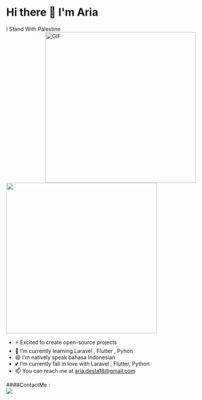 <h1 style="center">
    Hi there 👋 I'm Aria
</h1>

I Stand With Palestine 
<img align="right" height="400"  alt="GIF" src="https://i.giphy.com/VU5hsWdQ9RJnDzaLPI.gif" />
<!--//<img align="right" height="400"  alt="GIF" src="https://i.pinimg.com/originals/7f/9b/92/7f9b92e6d10799bd7d3c47433fb3e020.gif" />-->

<img align="center" src="https://github-readme-stats.vercel.app/api/top-langs/?username=ariadesta2083&layout=compact&theme=radical" width="400"/>

- ⚡ Excited to create open-source projects
- 🌱 I’m currently learning Laravel , Flutter , Pyhon
- 😄 I'm natively speak bahasa Indonesian
- 💕 I'm currently fall in love with Laravel , Flutter, Python
- 📫 You can reach me at aria.desta18@gmail.com

####ContactMe :
<br>
<a href="https://www.instagram.com/aria_desta/">
    <img src="https://img.shields.io/badge/_ariadesta-bc2a8d?style=for-the-badge&logo=instagram&logoColor=white" />
</a>

